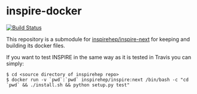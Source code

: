 # inspire-docker
[![Build Status](https://travis-ci.org/inspirehep/inspire-docker.svg?branch=master "Build Status")](https://travis-ci.org/inspirehep/inspire-docker/branches?branch=master)

This repository is a submodule for [inspirehep/inspire-next](https://www.github.com/inspirehep/inspire-next) for keeping and building its docker files.

If you want to test INSPIRE in the same way as it is tested in Travis you can simply:
```
$ cd <source directory of inspirehep repo>
$ docker run -v `pwd`:`pwd` inspirehep/inspire:next /bin/bash -c "cd `pwd` && ./install.sh && python setup.py test"
```
